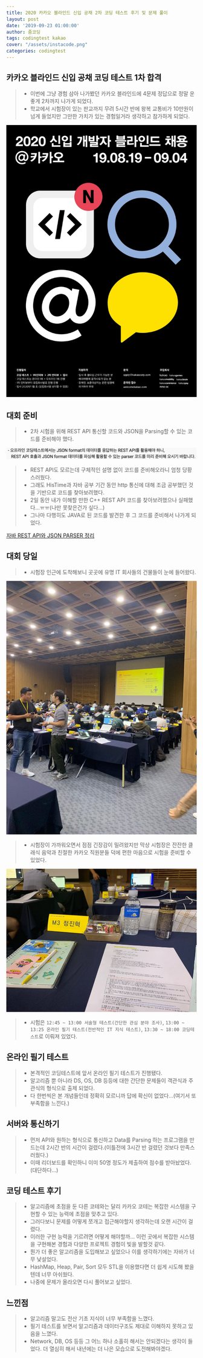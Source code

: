 ```yaml
---
title: 2020 카카오 블라인드 신입 공채 2차 코딩 테스트 후기 및 문제 풀이
layout: post
date: '2019-09-23 01:00:00'
author: 줌코딩
tags: codingtest kakao
cover: "/assets/instacode.png"
categories: codingtest
---
```


## 카카오 블라인드 신입 공채 코딩 테스트 1차 합격

>* 이번에 그냥 경험 삼아 나가봤던 카카오 블라인드에 4문제 정답으로 정말 운좋게 2차까지 나가게 되었다.
>* 학교에서 시험장이 있는 판교까지 무려 5시간 반에 왕복 교통비가 10만원이 넘게 들었지만 그만한 가치가 있는 경험일거라 생각하고 참가하게 되었다.

![사진](/assets/2020-kakao-blind-1.jpg)

## 대회 준비

>* 2차 시험을 위해 REST API 통신할 코드와 JSON을 Parsing할 수 있는 코드를 준비해야 했다.

![사진](/assets/rest-json-1.png)

>* REST API도 모르는데 구체적인 설명 없이 코드를 준비해오라니 엄청 당황스러웠다.
>* 그래도 HisTime과 자바 공부 기간 동안 http 통신에 대해 조금 공부했던 것을 기반으로 코드를 찾아보려했다.
>* 2일 동안 내가 이해할 만한 C++ REST API 코드를 찾아보려했으나 실패했다...ㅠㅠ(나만 못찾은건가 싶다...)
>* 그나마 다행히도 JAVA로 된 코드를 발견한 후 그 코드를 준비해서 나가게 되었다.

[자바 REST API와 JSON PARSER 정리](https://zoomkoding.github.io/java/codingtest/2019/09/20/REST-JSON.html)

## 대회 당일

>* 시험장 인근에 도착해보니 곳곳에 유명 IT 회사들의 건물들이 눈에 들어왔다.

![사진](/assets/2020-kakao-blind-2.jpeg)

>* 시험장이 가까워오면서 점점 긴장감이 밀려왔지만 막상 시험장은 잔잔한 클래식 음악과 친절한 카카오 직원분들 덕에 편한 마음으로 시험을 준비할 수 있었다.

![사진](/assets/2020-kakao-blind-3.jpeg)

>* 시험은 `12:45 ~ 13:00 서술형 테스트(간단한 관심 분야 조사)`, `13:00 ~ 13:25 온라인 필기 테스트(전반적인 IT 지식 테스트)`, `13:30 ~ 18:00 코딩테스트`로 이뤄져 있었다.

## 온라인 필기 테스트

>* 본격적인 코딩테스트에 앞서 온라인 필기 테스트가 진행됐다.
>* 알고리즘 뿐 아니라 DS, OS, DB 등등에 대한 간단한 문제들이 객관식과 주관식의 형식으로 출제 되었다.
>* 다 한번씩은 본 개념들인데 정확히 모르니까 답에 확신이 없었다...(여기서 또 부족함을 느낀다.)

## 서버와 통신하기

>* 먼저 API와 원하는 형식으로 통신하고 Data를 Parsing 하는 프로그램을 만드는데 2시간 반의 시간이 걸렸다.(이틀전에 3시간 반 걸렸던 것보다 만족스러웠다.)
>* 이때 리더보드를 확인하니 이미 50명 정도가 제출하여 점수를 받아놨었다.(대단하다...)

## 코딩 테스트 후기

>* 알고리즘에 초점을 둔 다른 코테와는 달리 카카오 코테는 복잡한 시스템을 구현할 수 있는 능력에 초점을 맞추고 있다.
>* 그러다보니 문제를 어떻게 쪼개고 접근해야할지 생각하는데 오랜 시간이 걸렸다.
>* 이러한 구현 능력을 기르려면 어떻게 해야할까... 이런 곳에서 복잡한 시스템을 구현해본 경험과 다양한 프로젝트 경험이 빛을 발할것 같다.
>* 뭔가 더 좋은 알고리즘을 도입해보고 싶었으나 이를 생각하기에는 자바가 너무 낯설었다.
>* HashMap, Heap, Pair, Sort 모두 STL을 이용했다면 더 쉽게 시도해 봤을텐데 너무 아쉬웠다.
>* 나중에 문제가 올라오면 다시 풀어보고 싶었다.

## 느낀점

>* 알고리즘 말고도 전산 기초 지식이 너무 부족함을 느꼈다.
>* 필기 테스트를 보면서 알고리즘과 데이터구조도 제대로 이해하지 못하고 있음을 느꼈다.
>* Network, DB, OS 등등 그 어느 하나 소홀히 해서는 안되겠다는 생각이 들었다. 더 열심히 해서 내년에는 더 나은 모습으로 도전해봐야겠다.
